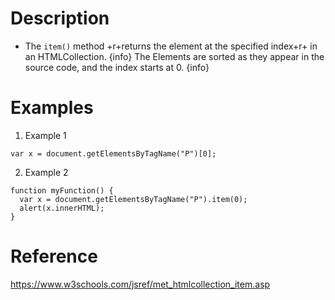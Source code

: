 # Description
- The `item()` method +r+returns the element at the specified index+r+ in an HTMLCollection.
{info}
The Elements are sorted as they appear in the source code, and the index starts at 0.
{info}

# Examples
1. Example 1
```
var x = document.getElementsByTagName("P")[0];
```

2. Example 2
```
function myFunction() {
  var x = document.getElementsByTagName("P").item(0);
  alert(x.innerHTML);
}
```

# Reference
https://www.w3schools.com/jsref/met_htmlcollection_item.asp